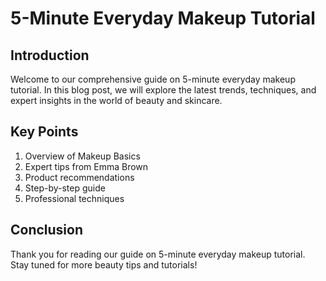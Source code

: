 
# 5-Minute Everyday Makeup Tutorial

## Introduction

Welcome to our comprehensive guide on 5-minute everyday makeup tutorial. In this blog post, we will explore the latest trends, techniques, and expert insights in the world of beauty and skincare.

## Key Points

1. Overview of Makeup Basics
2. Expert tips from Emma Brown
3. Product recommendations
4. Step-by-step guide
5. Professional techniques

## Conclusion

Thank you for reading our guide on 5-minute everyday makeup tutorial. Stay tuned for more beauty tips and tutorials!

